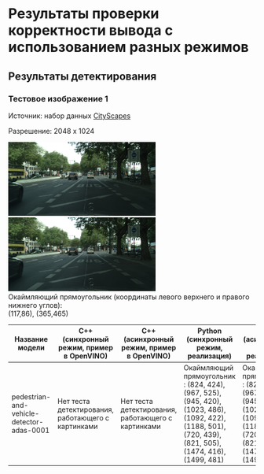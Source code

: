 # Результаты проверки корректности вывода с использованием разных режимов

## Результаты детектирования

### Тестовое изображение 1

Источник: набор данных [CityScapes][cityscapes] 

Разрешение: 2048 x 1024

<div style='float: center'>
<img width="300" height="150" src="images\pedestrian-and-vehicle-detector-adas-0001.png">
<img width="300" height="150" src="detection\pedestrian-and-vehicle-detector-adas-0001.png">
</div>
Окаймляющий прямоугольник (координаты левого верхнего и правого нижнего углов):<br>
(117,86), (365,465)

   Название модели   |   C++ (синхронный режим, пример в OpenVINO)  |  C++ (асинхронный режим, пример в OpenVINO)  |   Python (синхронный режим, реализация)  |  Python (асинхронный режим, реализация)|
----------------------|----------------------------------|----------------------------------|--------------------------------|------------------------------------|
pedestrian-and-vehicle-detector-adas-0001 | Нет теста детектирования, работающего с картинками | Нет теста детектирования, работающего с картинками | Окаймляющий прямоугольник : (824, 424), (967, 525), (945, 420), (1023, 486), (1092, 422), (1188, 501), (720, 439), (821, 505), (1474, 416), (1499, 481)  | Окаймляющий прямоугольник : (824, 424), (967, 525), (945, 420), (1023, 486), (1092, 422), (1188, 501), (720, 439), (821, 505), (1474, 416), (1499, 481) |


[cityscapes]: https://www.cityscapes-dataset.com